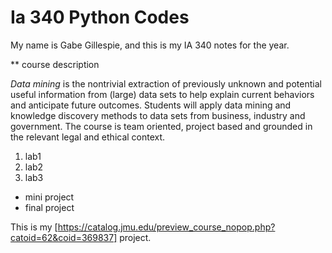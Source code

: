 # Ia 340 Python Codes

My name is Gabe Gillespie, and this is my IA 340 notes  for the year. 

** course description

*Data mining* is the nontrivial extraction of previously unknown and potential useful information from (large) data sets to help explain current behaviors and anticipate future outcomes. Students will apply data mining and knowledge discovery methods to data sets from business, industry and government. The course is team oriented, project based and grounded in the relevant legal and ethical context.

1. lab1
2. lab2
3. lab3

- mini project
- final project

This is my [https://catalog.jmu.edu/preview_course_nopop.php?catoid=62&coid=369837] project. 
